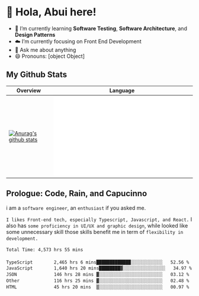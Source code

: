 # 👋 Hola, Abui here!

- 🌱 I’m currently learning **Software Testing**, **Software Architecture**, and **Design Patterns**
- ☁️ I’m currently focusing on Front End Development
- 💬 Ask me about anything
- 😄 Pronouns: [object Object]

## My Github Stats

| Overview | Language |
| --- | --- |
|[![Anurag's github stats](https://github-readme-stats.vercel.app/api?username=abui-am&count_private=true)](https://github.com/anuraghazra/github-readme-stats)|![Language](https://raw.githubusercontent.com/abui-am/stats/c6455f656dfce7acd3951e5ec5b25d72af0b2ee3/generated/languages.svg)|

## Prologue: Code, Rain, and Capucinno
i am a `software engineer`, an `enthusiast` if you asked me. 

`I likes Front-end tech, especially Typescript, Javascript, and React.` I also has `some proficiency in UI/UX and graphic design`, while looked like some unnecessary skill those skills benefit me in term of `flexibility in development.`


<!--START_SECTION:waka-->

```txt
Total Time: 4,573 hrs 55 mins

TypeScript        2,465 hrs 6 mins█████████████░░░░░░░░░░░░   52.56 %
JavaScript        1,640 hrs 20 mins████████▓░░░░░░░░░░░░░░░░   34.97 %
JSON              146 hrs 28 mins ▓░░░░░░░░░░░░░░░░░░░░░░░░   03.12 %
Other             116 hrs 25 mins ▓░░░░░░░░░░░░░░░░░░░░░░░░   02.48 %
HTML              45 hrs 20 mins  ▒░░░░░░░░░░░░░░░░░░░░░░░░   00.97 %
```

<!--END_SECTION:waka-->
